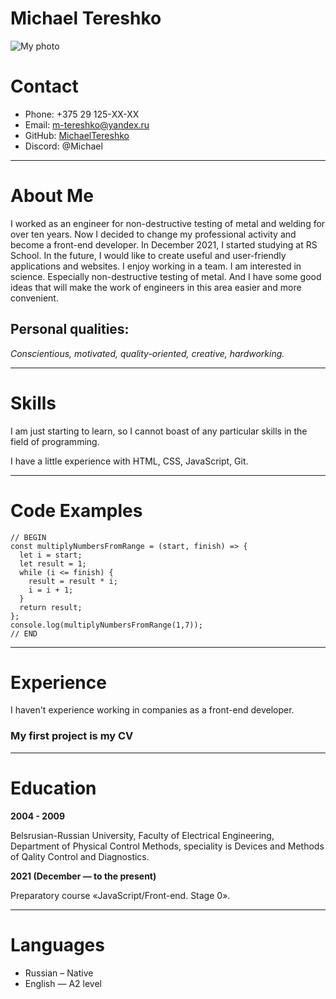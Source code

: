 # **Michael Tereshko**
![My photo](https://c.radikal.ru/c19/2112/b5/027cf6a3cd5b.png)

# Contact
+ Phone: +375 29 125-ХХ-ХХ
+ Email: m-tereshko@yandex.ru
+ GitHub: [MichaelTereshko](https://github.com/MichaelTereshko)
+ Discord: @Michael
******
# About Me
I worked as an engineer for non-destructive testing of metal and welding for over ten years. Now I decided to change my professional activity and become a front-end developer. In December 2021, I started studying at RS School.
In the future, I would like to create useful and user-friendly applications and websites. I enjoy working in a team. I am interested in science. Especially non-destructive testing of metal. And I have some good ideas that will make the work of engineers in this area easier and more convenient.
## Personal qualities:
*Conscientious, motivated, quality-oriented, creative, hardworking.*
*****
# Skills
I am just starting to learn, so I cannot boast of any particular skills in the field of programming.

I have a little experience with HTML, CSS, JavaScript, Git.
*****
# Code Examples
```
// BEGIN
const multiplyNumbersFromRange = (start, finish) => {
  let i = start;
  let result = 1;
  while (i <= finish) {
    result = result * i;
    i = i + 1;
  }
  return result;
};
console.log(multiplyNumbersFromRange(1,7));
// END
```
*****
# Experience
I haven't experience working in companies as a front-end developer.

### My first project is my CV
*****
# Education
**2004 - 2009**

Belsrusian-Russian University, Faculty of Electrical Engineering, Department of Physical Control Methods, speciality is Devices and Methods of Qality Control and Diagnostics.

**2021 (December — to the present)**

Preparatory course «JavaScript/Front-end. Stage 0».
*****
# Languages
- Russian – Native
- English — A2 level